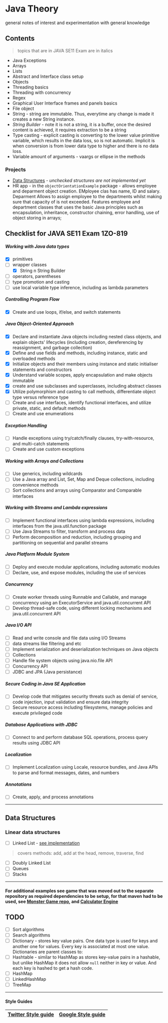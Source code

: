 # Java Theory
general notes of interest and experimentation with general knowledge 

## Contents 
> topics that are in JAVA SE11 Exam are in italics

+ Java Exceptions 
+ Arrays 
+ Lists
+ Abstract and Interface class setup 
+ Objects
+ Threading basics
+ Threading with concurrency
+ Regex
+ Graphical User Interface frames and panels basics
+ File object
+ String - string are immutable. Thus, everytime any change is made it creates a new String instance. 
+ <em>String Builder</em> - note it is not a string, it is a buffer, once the desired content is achieved, it requires extraction to be a string
+ Type casting - explicit casting is converting to the lower value primitive variable, which results in the data loss, so is not automatic. Implicit is when conversion is from lower data type to higher and there is no data loss. 
+ Variable amount of arguments - vaargs or ellipse in the methods

### Projects
+  [Data Structures](https://github.com/gretaivan/javaTheory/blob/main/README.md#data-types)  - <em> unchecked structures are not implemented yet</em>
+ HR app - in the ```objectOrientationExample``` package - allows employee and deparment object creation. EMployee clas has name, ID and salary. Deparment   Allows to assign employee to the departments whilst making sure that capacity of is not exceeded. Features employee and department classes that uses the basic Java principles such as encapsulation, inheritance, constructor chaining, error handling, use of object storing in arrays; 

## Checklist for  JAVA SE11 Exam 1ZO-819


##### Working with Java data types

- [x] primitives  
- [ ] wrapper classes 
  - [x] String n String Builder
- [ ] operators, parentheses 
- [ ] type promotion and casting
- [ ] use local variable type inference, including as lambda parameters

##### Controlling Program Flow
- [x] Create and use loops, if/else, and switch statements

##### Java Object-Oriented Approach
- [x] Declare and instantiate Java objects including nested class objects, and explain objects' lifecycles (including creation, dereferencing by reassignment, and garbage collection)
- [x] Define and use fields and methods, including instance, static and overloaded methods
- [x] Initialize objects and their members using instance and static initialiser statements and constructors
- [x] Understand variable scopes, apply encapsulation and make objects immutable
- [x] create and use subclasses and superclasses, including abstract classes
- [x] Utilize polymorphism and casting to call methods, differentiate object type versus reference type
- [ ] Create and use interfaces, identify functional interfaces, and utilize private, static, and default methods
- [ ] Create and use enumerations

##### Exception Handling
- [ ] Handle exceptions using try/catch/finally clauses, try-with-resource, and multi-catch statements
- [ ] Create and use custom exceptions

##### Working with Arrays and Collections
- [ ] Use generics, including wildcards
- [ ] Use a Java array and List, Set, Map and Deque collections, including convenience methods
- [ ] Sort collections and arrays using Comparator and Comparable interfaces

##### Working with Streams and Lambda expressions
- [ ] Implement functional interfaces using lambda expressions, including interfaces from the java.util.function package
- [ ] Use Java Streams to filter, transform and process data
- [ ] Perform decomposition and reduction, including grouping and partitioning on sequential and parallel streams

##### Java Platform Module System
- [ ] Deploy and execute modular applications, including automatic modules
- [ ] Declare, use, and expose modules, including the use of services

##### Concurrency
- [ ] Create worker threads using Runnable and Callable, and manage concurrency using an ExecutorService and java.util.concurrent API
- [ ] Develop thread-safe code, using different locking mechanisms and java.util.concurrent API

##### Java I/O API
- [ ] Read and write console and file data using I/O Streams
- [ ] data streams like filtering and etc
- [ ] Implement serialization and deserialization techniques on Java objects
- [ ] Collections
- [ ] Handle file system objects using java.nio.file API
- [ ] Concurrency API
- [ ] JDBC and JPA (Java persistance)

##### Secure Coding in Java SE Application
- [ ] Develop code that mitigates security threats such as denial of service, code injection, input validation and ensure data integrity
- [ ] Secure resource access including filesystems, manage policies and execute privileged code

##### Database Applications with JDBC
- [ ] Connect to and perform database SQL operations, process query results using JDBC API

##### Localization

- [ ] Implement Localization using Locale, resource bundles, and Java APIs to parse and format messages, dates, and numbers

##### Annotations
- [ ] Create, apply, and process annotations

<hr>

## <a src="#1">Data Structures</a>
### Linear data structures
- [ ] Linked List - [see implementation](https://github.com/gretaivan/javaTheory/blob/main/src/linkedListJavaCustom/Node.java)
> covers methods: add, add at the head, remove, traverse, find
- [ ] Doubly Linked List
- [ ] Queues
- [ ] Stacks

<hr>

#### For additional examples see game that was moved out to the separate repository as required dependencies to be setup, for that maven had to be used,  see [Monster Game repo](https://github.com/gretaivan/MonsterGameJava/blob/main/README.md), and [Calculator Engine](https://github.com/gretaivan/CalculatorEngine_Java/edit/main/README.md)




## TODO
- [ ]  Sort algorithms
- [ ]  Search algorithms
- [ ]  Dictionary - stores key value pairs. One data type is used for keys and another one for values. Every key is associated at most one value. Dictionaries are parent classes to: 
  - [ ] Hashtable - similar to HashMap as stores key-value pairs in a hashable, but unlike HashMap it does not allow ```null```  neither in key or value. And each key is hashed to get a hash code.
  - [ ] HashMap
  - [ ] LinkedHashMap
  - [ ] TreeMap
<hr>

#### Style Guides 

| [Twitter Style guide](https://github.com/twitter-archive/commons/blob/master/src/java/com/twitter/common/styleguide.md) | [Google Style guide](https://google.github.io/styleguide/javaguide.html) |
|  :----:  |  :----:  |
 



